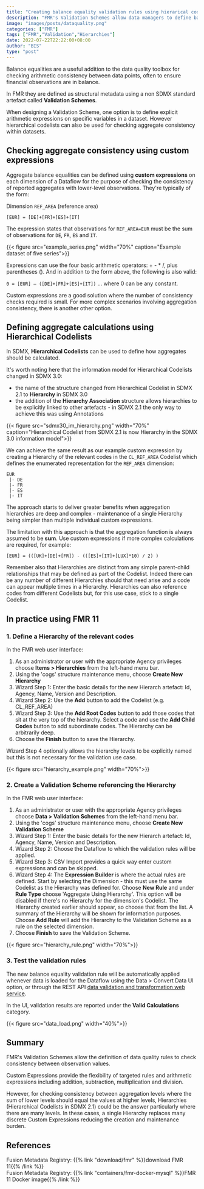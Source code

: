 ```yaml
---
title: "Creating balance equality validation rules using hierarical codelists in FMR"
description: "FMR's Validation Schemes allow data managers to define balance equality validation rules. In this article we look at how Hierarchical Codelists can be used to automatically define such rules."
image: "images/posts/dataquality.png"
categories: ["FMR"]
tags: ["FMR","Validation","Hierarchies"]
date: 2022-07-22T22:22:00+08:00
author: "BIS"
type: "post"
---
```


Balance equalities are a useful addition to the data quality toolbox for checking arithmetic consistency between data points, often to ensure financial observations are in balance.

In FMR they are defined as structural metadata using a non SDMX standard artefact called **Validation Schemes**. 

When designing a Validation Scheme, one option is to define explicit arithmetic expressions on specific variables in a dataset. However hierarchical codelists can also be used for checking aggregate consistency within datasets.

## Checking aggregate consistency using custom expressions

Aggregate balance equalities can be defined using **custom expressions** on each dimension of a Dataflow for the purpose of checking the consistency of reported aggregates with lower-level observations. They're typically of the form:

Dimension <code>REF_AREA</code> (reference area)

````[EUR] = [DE]+[FR]+[ES]+[IT]````

The expression states that observations for <code>REF_AREA=EUR</code> must be the sum of observations for <code>DE</code>, <code>FR</code>, <code>ES</code> and <code>IT</code>.

{{< figure src="example_series.png" width="70%" caption="Example dataset of five series">}}

Expressions can use the four basic arithmetic operators: + - * /, plus parentheses (). And in addition to the form above, the following is also valid:

````0 = [EUR] – ([DE]+[FR]+[ES]+[IT])````  ... where 0 can be any constant.

Custom expressions are a good solution where the number of consistency checks required is small. For more complex scenarios involving aggregation consistency, there is another other option.

## Defining aggregate calculations using Hierarchical Codelists

In SDMX, **Hierarchical Codelists** can be used to define how aggregates should be calculated. 

It's worth noting here that the information model for Hierarchical Codelists changed in SDMX 3.0:
- the name of the structure changed from Hierarchical Codelist in SDMX 2.1 to **Hierarchy** in SDMX 3.0
- the addition of the **Hierarchy Association** structure allows hierarchies to be explicitly linked to other artefacts - in SDMX 2.1 the only way to achieve this was using Annotations 

{{< figure src="sdmx30_im_hierarchy.png" width="70%" caption="Hierarchical Codelist from SDMX 2.1 is now Hierarchy in the SDMX 3.0 information model">}}

We can achieve the same result as our example custom expression by creating a Hierarchy of the relevant codes in the <code>CL_REF_AREA</code> Codelist which defines the enumerated representation for the  <code>REF_AREA</code> dimension:
```
EUR
 |- DE
 |- FR
 |- ES
 |- IT
```

The approach starts to deliver greater benefits when aggregation hierarchies are deep and complex - maintenance of a single Hierarchy being simpler than multiple individual custom expressions.

The limitation with this approach is that the aggregation function is always assumed to be **sum**. Use custom expressions if more complex calculations are required, for example:

````[EUR] = (([UK]+[DE]+[FR]) - (([ES]+[IT]+[LUX]*10) / 2) )````

Remember also that Hierarchies are distinct from any simple parent-child relationships that may be defined as part of the Codelist. Indeed there can be any number of different Hierarchies should that need arise and a code can appear multiple times in a Hierarchy. Hierarchies can also reference codes from different Codelists but, for this use case, stick to a single Codelist.

## In practice using FMR 11

### 1. Define a Hierarchy of the relevant codes
In the FMR web user interface:
1. As an administrator or user with the appropriate Agency privileges choose **Items > Hierarchies** from the left-hand menu bar.
2. Using the 'cogs' structure maintenance menu, choose **Create New Hierarchy**
3. Wizard Step 1: Enter the basic details for the new Hierarch artefact: Id, Agency, Name, Version and Description.
4. Wizard Step 2: Use the **Add** button to add the Codelist (e.g. CL_REF_AREA)
5. Wizard Step 3: Use the **Add Root Codes** button to add those codes that sit at the very top of the hierarchy. Select a code and use the **Add Child Codes** button to add subordinate codes. The Hierarchy can be arbitrarily deep.
6. Choose the **Finish** button to save the Hierarchy.

Wizard Step 4 optionally allows the hierarchy levels to be explicitly named but this is not necessary for the validation use case. 

{{< figure src="hierarchy_example.png" width="70%">}}


### 2. Create a Validation Scheme referencing the Hierarchy
In the FMR web user interface:
1. As an administrator or user with the appropriate Agency privileges choose **Data > Validation Schemes** from the left-hand menu bar.
2. Using the 'cogs' structure maintenance menu, choose **Create New Validation Scheme**
3. Wizard Step 1: Enter the basic details for the new Hierarch artefact: Id, Agency, Name, Version and Description.
4. Wizard Step 2: Choose the Dataflow to which the validation rules will be applied.
5. Wizard Step 3: CSV Import provides a quick way enter custom expressions and can be skipped.
6. Wizard Step 4: The **Expression Builder** is where the actual rules are defined. Start by selecting the Dimension - this must use the same Codelist as the Hierarchy was defined for.
Choose **New Rule** and under **Rule Type** choose 'Aggregate Using Hierarchy'. This option will be disabled if there's no Hierarchy for the dimension's Codelist. The Hierarchy created earlier should appear, so choose that from the list. A summary of the Hierarchy will be shown for information purposes. Choose **Add Rule** will add the Hierarchy to the Validation Scheme as a rule on the selected dimension.
7. Choose **Finish** to save the Validation Scheme.

{{< figure src="hierarchy_rule.png" width="70%">}}

### 3. Test the validation rules
The new balance equality validation rule will be automatically applied whenever data is loaded for the Dataflow using the Data > Convert Data UI option, or through the REST API [data validation and transformation web service](https://fmrwiki.sdmxcloud.org/Asynchronous_Data_Validation_and_Transformation_Web_Service).

In the UI, validation results are reported under the **Valid Calculations** category.

{{< figure src="data_load.png" width="40%">}}

## Summary
FMR's Validation Schemes allow the definition of data quality rules to check consistency between observation values. 

Custom Expressions provide the flexibility of targeted rules and arithmetic expressions including addition, subtraction, multiplication and division.

However, for checking consistency between aggregation levels where the sum of lower levels should equal the values at higher levels, Hierarchies (Hierarchical Codelists in SDMX 2.1) could be the answer particularly where there are many levels. In these cases, a single Hierarchy replaces many discrete Custom Expressions reducing the creation and maintenance burden.

## References
Fusion Metadata Registry: {{% link "download/fmr" %}}download FMR 11{{% /link %}}\
Fusion Metadata Registry: {{% link "containers/fmr-docker-mysql" %}}FMR 11 Docker image{{% /link %}}